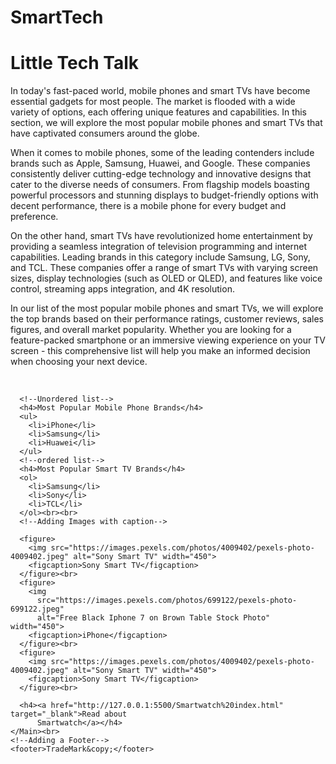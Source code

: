 # SmartTech
<!DOCTYPE html>
<html lang="en">
  <head>
    <meta charset="UTF-8">
    <meta name="viewport" content="width=device-width, initial-scale=1.0">
    <link rel="icon" type="image/JPG" href="https://images.pexels.com/photos/2582937/pexels-photo-2582937.jpeg">
    <title>Saira's Tech Belog</title>
  </head>

  <body>
    <main>
      <h1> Little Tech Talk</h1>
      <P>In today's fast-paced world, mobile phones and smart TVs have become essential gadgets for most people. The
        market is flooded with a wide variety of options, each offering unique features and capabilities. In this
        section, we will explore the most popular mobile phones and smart TVs that have captivated consumers around the
        globe.</P><p>When it comes to mobile phones, some of the leading contenders include brands such as Apple,
        Samsung, Huawei, and Google. These companies consistently deliver cutting-edge technology and innovative designs
        that cater to the diverse needs of consumers. From flagship models boasting powerful processors and stunning
        displays to budget-friendly options with decent performance, there is a mobile phone for every budget and
        preference.</p><p>On the other hand, smart TVs have revolutionized home entertainment by providing a seamless
        integration of television programming and internet capabilities. Leading brands in this category include
        Samsung, LG, Sony, and TCL. These companies offer a range of smart TVs with varying screen sizes, display
        technologies (such as OLED or QLED), and features like voice control, streaming apps integration, and 4K
        resolution.</p><p>In our list of the most popular mobile phones and smart TVs, we will explore the top brands
        based on their performance ratings, customer reviews, sales figures, and overall market popularity. Whether you
        are looking for a feature-packed smartphone or an immersive viewing experience on your TV screen - this
        comprehensive list will help you make an informed decision when choosing your next device.</p><br>

      <!--Unordered list-->
      <h4>Most Popular Mobile Phone Brands</h4>
      <ul>
        <li>iPhone</li>
        <li>Samsung</li>
        <li>Huawei</li>
      </ul>
      <!--ordered list-->
      <h4>Most Popular Smart TV Brands</h4>
      <ol>
        <li>Samsung</li>
        <li>Sony</li>
        <li>TCL</li>
      </ol><br><br>
      <!--Adding Images with caption-->

      <figure>
        <img src="https://images.pexels.com/photos/4009402/pexels-photo-4009402.jpeg" alt="Sony Smart TV" width="450">
        <figcaption>Sony Smart TV</figcaption>
      </figure><br>
      <figure>
        <img
          src="https://images.pexels.com/photos/699122/pexels-photo-699122.jpeg"
          alt="Free Black Iphone 7 on Brown Table Stock Photo" width="450">
        <figcaption>iPhone</figcaption>
      </figure><br>
      <figure>
        <img src="https://images.pexels.com/photos/4009402/pexels-photo-4009402.jpeg" alt="Sony Smart TV" width="450">
        <figcaption>Sony Smart TV</figcaption>
      </figure><br>

      <h4><a href="http://127.0.0.1:5500/Smartwatch%20index.html" target="_blank">Read about
          Smartwatch</a></h4>
    </Main><br>
    <!--Adding a Footer-->
    <footer>TradeMark&copy;</footer>

  </body>

  </html>
